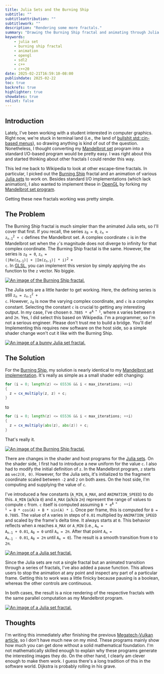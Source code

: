 ```yaml
---
title: Julia Sets and the Burning Ship
subtitle: ""
subtitleattribution: ""
subtitlework: ""
description: "Rendering some more fractals."
summary: "Drawing the Burning Ship fractal and animating through Julia sets."
keywords:
    - julia set
    - burning ship fractal
    - animation
    - opengl
    - sdl2
    - c++
    - c++20
date: 2025-02-21T16:59:10-08:00
publishdate: 2025-02-22
toc: true
backrefs: true
highlighter: true
showdates: true
nolist: false
---
```


<div>
  <canvas id="julia-set-context" class="hide centered framed" alt="An animation of a variety of Julia sets" width="640" height="360"></canvas>
  <script src="/js/julia_set.js"></script>
</div>

## Introduction

Lately, I've been working with a student interested in computer graphics. Right now, we're stuck in terminal land
(i.e., the land of [bullshit std::cin-based menus](/code/toy_sorter/)), so drawing anything is kind of out of the
question. Nonetheless, I thought converting my [Mandelbrot set](https://en.wikipedia.org/wiki/Mandelbrot_set) program
into a standard I/O-based program would be pretty easy. I was right about this and started thinking about other
fractals I could render this way.

This led me back to Wikipedia to look at other escape-time fractals. In particular, I picked out the
[Burning Ship](https://en.wikipedia.org/wiki/Burning_Ship_fractal) fractal and an animation of various
[Julia sets](https://en.wikipedia.org/wiki/Julia_set) to work on. Besides standard I/O implementations
(which lack animation), I also wanted to implement these in [OpenGL](https://www.khronos.org/opengl/) by forking my
[Mandelbrot set program](/projects/mandelbrot_set/).

Getting these new fractals working was pretty simple.

## The Problem

The Burning Ship fractal is much simpler than the animated Julia sets, so I'll cover that first. If you recall, the
series <code>z<sub>0</sub> = 0</code>, <code>z<sub>n</sub> = z<sub>n-1</sub><sup>2</sup> + c</code> defines the
Mandelbrot set. A complex coordinate `c` is in the Mandelbrot set when the `z`'s magnitude does not diverge to
infinity for that complex coordinate. The Burning Ship fractal is the same. However, the series is
<code>z<sub>0</sub> = 0</code>,
<code>z<sub>n</sub> = (|Re(z<sub>n-1</sub>)| + |Im(z<sub>n-1</sub>)| * i)<sup>2</sup> + c</code>. In
[GLSL](https://en.wikipedia.org/wiki/OpenGL_Shading_Language), you can implement this version by simply applying the
`abs` function to the `z` vector. No biggie.

<a href="/img/burning_ship_1_1920x1080.png">
  <picture class="framed">
    <img class="aspect-16-9" alt="An image of the Burning Ship fractal." src="/img/burning_ship_1_640x360.avif" />
  </picture>
</a>

The Julia sets are a little harder to get working. Here, the defining series is still
<code>z<sub>n</sub> = z<sub>n-1</sub><sup>2</sup> + c</code>. However, <code>z<sub>0</sub></code> is now the varying
complex coordinate, and `c` is a complex constant. Selecting the constant `c` is crucial to getting any interesting
output. In my case, I've chosen <code>0.7885 * e<sup>A * i</sup></code>, where `A` varies between `0` and `2π`. Yes, I
did select this based on Wikipedia. I'm a programmer, so I'm not a serious engineer. Please don't trust me to build a
bridge. You'll die! Implementing this requires new software on the host side, so a simple shader change won't cut it
like with the Burning Ship.

<a href="/img/julia_set_1_1920x1080.png">
  <picture class="framed">
    <img class="aspect-16-9" alt="An image of a bunny Julia set fractal." src="/img/julia_set_1_640x360.avif" />
  </picture>
</a>

## The Solution

For the [Burning Ship](https://github.com/gn0mesort/burning-ship/), my solution is nearly identical to my
[Mandelbrot set implementation](https://github.com/gn0mesort/mandelbrot-set/). It's really as simple as a
small shader edit changing:

```glsl
for (i = 0; length(z) <= 65536 && i < max_iterations; ++i)
{
  z = cx_multiply(z, z) + c;
}
```

to

```glsl
for (i = 0; length(z) <= 65536 && i < max_iterations; ++i)
{
  z = cx_multiply(abs(z), abs(z)) + c;
}
```

That's really it.

<a href="/img/burning_ship_2_1920x1080.png">
  <picture class="framed">
    <img class="aspect-16-9" alt="An image of the Burning Ship fractal." src="/img/burning_ship_2_640x360.avif" />
  </picture>
</a>

There are changes in the shader and host programs for the [Julia sets](https://github.com/gn0mesort/julia-set/). On
the shader side, I first had to introduce a new uniform for the value `c`. I also had to modify the initial
definition of `z`. In the Mandelbrot program, `z` starts as `vec2(0, 0)`. However, for the Julia sets, it's
initialized to the fragment coordinate scaled between `-2` and `2` on both axes. On the host side, I'm computing and
supplying the value of `c`.

I've introduced a few constants (`A_MIN`, `A_MAX`, and `ANIMATION_SPEED`) to do this. `A_MIN` (a/k/a `0`) and `A_MAX`
(a/k/a `2π`) represent the range of values to compute `c` from. `c` itself is computed assuming
<code>B * e<sup>A * i</sup> = B * cos(A) + B * sin(A) * i</code>. Once per frame, this is computed for `B = 0.7885`.
The value of `A` varies in steps of `0.01` multiplied by `ANIMATION_SPEED` and scaled by the frame's delta time. It
always starts at `0`. This behavior reflects when `A` reaches `A_MAX` or `A_MIN` (i.e.,
<code>A<sub>n</sub> = A<sub>n-1</sub> + 0.01</code>, <code>A<sub>0</sub> = 0</code> until
<code>A<sub>n</sub> = 2π</code>. After that point <code>A<sub>n</sub> = A<sub>n-1</sub> - 0.01</code>,
<code>A<sub>0</sub> = 2π</code> until <code>A<sub>n</sub> = 0</code>). The result is a smooth transition from `0` to
`2π`.

<a href="/img/julia_set_2_1920x1080.png">
  <picture class="framed">
    <img class="aspect-16-9" alt="An image of a Julia set fractal." src="/img/julia_set_2_640x360.avif" />
  </picture>
</a>

Since the Julia sets are not a single fractal but an animated transition through a series of fractals, I've also
added a pause function. This allows users to stop the animation at any point and inspect any part of a particular
frame. Getting this to work was a little finicky because pausing is a boolean, whereas the other controls are
continuous.

In both cases, the result is a nice rendering of the respective fractals with the same parallel computation as my
Mandelbrot program.

<a href="/img/julia_set_3_1920x1080.png">
  <picture class="framed">
    <img class="aspect-16-9" alt="An image of a Julia set fractal." src="/img/julia_set_3_640x360.avif" />
  </picture>
</a>

## Thoughts

I'm writing this immediately after finishing the previous [Megatech-Vulkan article](/projects/megatech_vulkan_0_1_0/),
so I don't have much new on my mind. These programs mainly show how much you can get done without a solid
mathematical foundation. I'm not mathematically skilled enough to explain why these programs generate the interesting
images they do. On the other hand, I clearly am clever enough to make them work. I guess there's a long tradition of
this in the software world. Dijkstra is probably rolling in his grave.
